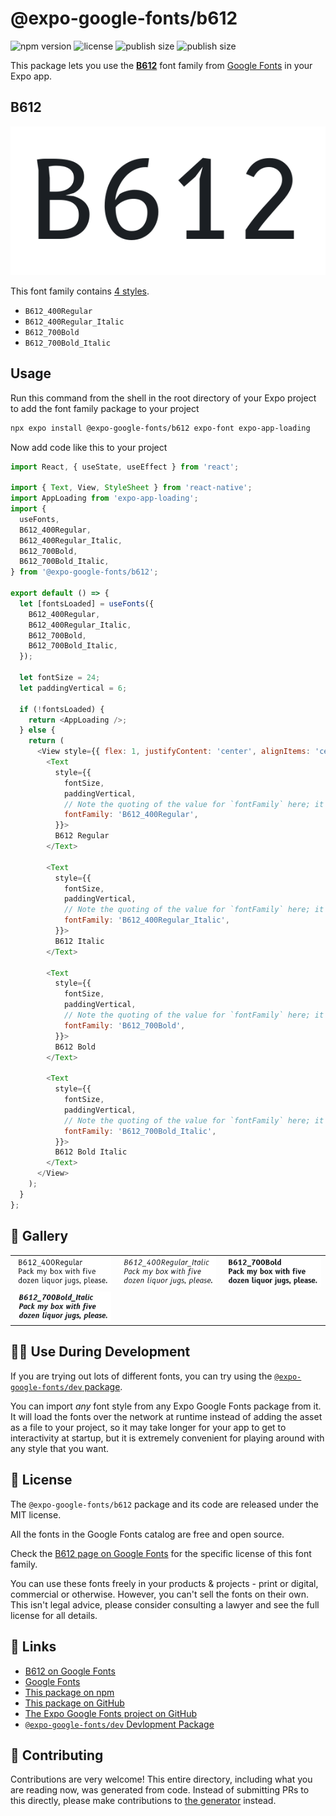 # @expo-google-fonts/b612

![npm version](https://flat.badgen.net/npm/v/@expo-google-fonts/b612)
![license](https://flat.badgen.net/github/license/expo/google-fonts)
![publish size](https://flat.badgen.net/packagephobia/install/@expo-google-fonts/b612)
![publish size](https://flat.badgen.net/packagephobia/publish/@expo-google-fonts/b612)

This package lets you use the [**B612**](https://fonts.google.com/specimen/B612) font family from [Google Fonts](https://fonts.google.com/) in your Expo app.

## B612

![B612](./font-family.png)

This font family contains [4 styles](#-gallery).

- `B612_400Regular`
- `B612_400Regular_Italic`
- `B612_700Bold`
- `B612_700Bold_Italic`

## Usage

Run this command from the shell in the root directory of your Expo project to add the font family package to your project
```sh
npx expo install @expo-google-fonts/b612 expo-font expo-app-loading
```

Now add code like this to your project
```js
import React, { useState, useEffect } from 'react';

import { Text, View, StyleSheet } from 'react-native';
import AppLoading from 'expo-app-loading';
import {
  useFonts,
  B612_400Regular,
  B612_400Regular_Italic,
  B612_700Bold,
  B612_700Bold_Italic,
} from '@expo-google-fonts/b612';

export default () => {
  let [fontsLoaded] = useFonts({
    B612_400Regular,
    B612_400Regular_Italic,
    B612_700Bold,
    B612_700Bold_Italic,
  });

  let fontSize = 24;
  let paddingVertical = 6;

  if (!fontsLoaded) {
    return <AppLoading />;
  } else {
    return (
      <View style={{ flex: 1, justifyContent: 'center', alignItems: 'center' }}>
        <Text
          style={{
            fontSize,
            paddingVertical,
            // Note the quoting of the value for `fontFamily` here; it expects a string!
            fontFamily: 'B612_400Regular',
          }}>
          B612 Regular
        </Text>

        <Text
          style={{
            fontSize,
            paddingVertical,
            // Note the quoting of the value for `fontFamily` here; it expects a string!
            fontFamily: 'B612_400Regular_Italic',
          }}>
          B612 Italic
        </Text>

        <Text
          style={{
            fontSize,
            paddingVertical,
            // Note the quoting of the value for `fontFamily` here; it expects a string!
            fontFamily: 'B612_700Bold',
          }}>
          B612 Bold
        </Text>

        <Text
          style={{
            fontSize,
            paddingVertical,
            // Note the quoting of the value for `fontFamily` here; it expects a string!
            fontFamily: 'B612_700Bold_Italic',
          }}>
          B612 Bold Italic
        </Text>
      </View>
    );
  }
};

```

## 🔡 Gallery


||||
|-|-|-|
|![B612_400Regular](./B612_400Regular.ttf.png)|![B612_400Regular_Italic](./B612_400Regular_Italic.ttf.png)|![B612_700Bold](./B612_700Bold.ttf.png)||
|![B612_700Bold_Italic](./B612_700Bold_Italic.ttf.png)||||


## 👩‍💻 Use During Development

If you are trying out lots of different fonts, you can try using the [`@expo-google-fonts/dev` package](https://github.com/expo/google-fonts/tree/master/font-packages/dev#readme).

You can import *any* font style from any Expo Google Fonts package from it. It will load the fonts
over the network at runtime instead of adding the asset as a file to your project, so it may take longer
for your app to get to interactivity at startup, but it is extremely convenient
for playing around with any style that you want.

## 📖 License

The `@expo-google-fonts/b612` package and its code are released under the MIT license.

All the fonts in the Google Fonts catalog are free and open source.

Check the [B612 page on Google Fonts](https://fonts.google.com/specimen/B612) for the specific license of this font family.

You can use these fonts freely in your products & projects - print or digital, commercial or otherwise. However, you can't sell the fonts on their own. This isn't legal advice, please consider consulting a lawyer and see the full license for all details.

## 🔗 Links

- [B612 on Google Fonts](https://fonts.google.com/specimen/B612)
- [Google Fonts](https://fonts.google.com/)
- [This package on npm](https://www.npmjs.com/package/@expo-google-fonts/b612)
- [This package on GitHub](https://github.com/expo/google-fonts/tree/master/font-packages/b612)
- [The Expo Google Fonts project on GitHub](https://github.com/expo/google-fonts)
- [`@expo-google-fonts/dev` Devlopment Package](https://github.com/expo/google-fonts/tree/master/font-packages/dev)

## 🤝 Contributing

Contributions are very welcome! This entire directory, including what you are reading now, was generated from code. Instead of submitting PRs to this directly, please make contributions to [the generator](https://github.com/expo/google-fonts/tree/master/packages/generator) instead.
